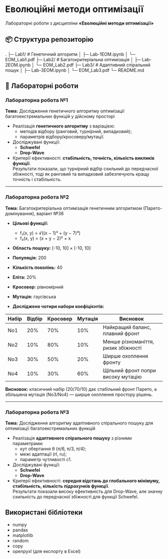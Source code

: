 # Еволюційні методи оптимізації  

Лабораторні роботи з дисципліни **«Еволюційні методи оптимізації»**  

## 📦 Структура репозиторію
.
├─ Lab1/ # Генетичний алгоритм
│ ├─ Lab-1EOM.ipynb
│ └─ EOM_Lab1.pdf
├─ Lab2/ # Багатокритеріальна оптимізація
│ ├─ Lab-2EOM.ipynb
│ └─ EOM_Lab2.pdf
├─ Lab3/ # Адаптивний спіральний пошук
│ ├─ Lab-3EOM.ipynb
│ └─ EOM_Lab3.pdf
└─ README.md

## 📌 Лабораторні роботи

### Лабораторна робота №1  
**Тема:** Дослідження генетичного алгоритму оптимізації багатоекстремальних функцій у дійсному просторі  

- Реалізація **генетичного алгоритму** з варіацією:
  - методів відбору (ранговий, турнірний, випадковий);
  - параметрів відбору/кросоверу/мутації.
- Досліджувані функції:
  - **Schwefel**
  - **Drop-Wave**
- Критерії ефективності: **стабільність, точність, кількість викликів функції**.   
Результати показали, що турнірний відбір схильний до передчасної збіжності, тоді як ранговий та випадковий забезпечують кращу точність і стабільність.  

---
### Лабораторна робота №2  
**Тема:** Багатокритеріальна оптимізація генетичним алгоритмом (Парето-домінування), варіант №36  

- **Цільові функції:**
  - f₁(x, y) = √((x − 1)² + (y − 7)⁴)  
  - f₂(x, y) = (x + y − 2)² + x  

- **Область пошуку:** [-10, 10] × [-10, 10]  
- **Популяція:** 200  
- **Кількість поколінь:** 40  
- **Еліта:** 20%  
- **Кросовер:** рівномірний  
- **Мутація:** гаусівська  

- **Досліджено чотири набори коефіцієнтів:**

| Набір | Відбір | Кросовер | Мутація | Висновок |
|-------|--------|----------|---------|----------|
| No1   | 20%    | 70%      | 10%     | Найкращий баланс, плавний фронт |
| No2   | 10%    | 80%      | 10%     | Менше різноманіття, ризик збіжності |
| No3   | 30%    | 50%      | 20%     | Ширше охоплення фронту |
| No4   | 10%    | 30%      | 60%     | Щільний фронт попри високу мутацію |

**Висновок:** класичний набір (20/70/10) дає стабільний фронт Парето, а збільшена мутація (No3/No4) — ширше охоплення простору рішень.  

---
### Лабораторна робота №3  
**Тема:** Дослідження алгоритму адаптивного спірального пошуку для оптимізації багатоекстремальних функцій  

- Реалізація **адаптивного спірального пошуку** з різними параметрами:
  - кут обертання θ (π/6, π/3, π/4);
  - межі адаптації (rl, ru);
  - параметр чутливості c1.
- Досліджувані функції:
  - **Schwefel**
  - **Drop-Wave**
- Критерії ефективності: **середня відстань до глобального мінімуму, стабільність, кількість підрахунків функції**.  
Результати показали високу ефективність для Drop-Wave, але значну схильність до передчасної збіжності для функції Schwefel.

## Використані бібліотеки
- numpy
- pandas
- matplotlib
- random
- copy
- openpyxl (для експорту в Excel)

